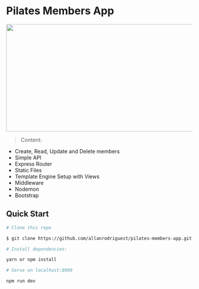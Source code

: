 # Pilates Members App

<img src="https://user-images.githubusercontent.com/60073178/223293509-e55d3518-9835-48be-a241-8432177c7acf.png" width="600px" height="290px">

> Content:

- Create, Read, Update and Delete members
- Simple API
- Express Router
- Static Files
- Template Engine Setup with Views
- Middleware
- Nodemon
- Bootstrap

## Quick Start

```bash
# Clone this repo

$ git clone https://github.com/allanrodriguest/pilates-members-app.git

# Install dependencies:

yarn or npm install

# Serve on localhost:8000

npm run dev
```
